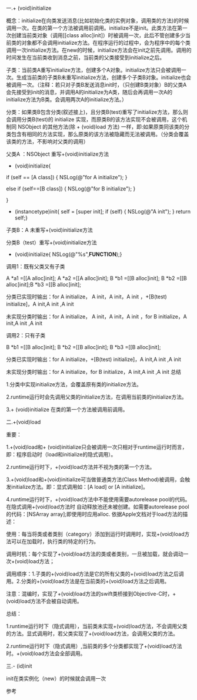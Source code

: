 一.+ (void)initialize 

概念：initialize在向类发送消息(比如初始化类的实例对象，调用类的方法)的时候调用一次。在类的第一个方法被调用前调用。initialize不是init。此类方法在第一次创建当前类对象（调用[[class alloc]init]）时被调用一次，此后不管创建多少当前类的对象都不会调用initialize方法。在程序运行的过程中，会为程序中的每个类调用一次initialize方法。在new的时候，initialize方法会在init之前先调用。调用的时间发生在当前类收到消息之前，当前类的父类接受到initialize之后。

子类：当前类A重写initialize方法，创建多个A对象。initialize方法只会被调用一次。生成当前类的子类B未重写initialize方法，创建多个子类B对象。initialize也会被调用一次。（注释：若只对子类B发送消息init时，（只创建B类对象）B的父类A会先接受到init的消息，并调用A的initialize为A类，随后会再调用一次A的initialize方法为B类。会调用两次A的initialize方法。）

分类：如果类B包含分类(叙述接上)，且分类B(test)重写了initialize方法，那么则会调用分类B(test)的 initialize 实现，而原类B的该方法实现不会被调用，这个机制同 NSObject 的其他方法(除 + (void)load 方法) 一样，即:如果原类同该类的分类包含有相同的方法实现，那么原类的该方法被隐藏而无法被调用。（分类会覆盖该类的方法，不影响对父类的调用）

父类A ：NSObject  重写+(void)initialize方法 

+ (void)initialize{   

if (self == [A class]) {   NSLog(@"for A initialize");   }

else if (self==[B class])    {    NSLog(@"for B  initialize");    }

} 

- (instancetype)init{    self = [super init];    if (self) {        NSLog(@"A init");    }    return self;}

子类B：A  未重写+(void)initialize方法

分类B（test）重写+(void)initialize方法

+ (void)initialize{    NSLog(@"%s",__FUNCTION__);}

调用1：既有父类又有子类

A *a1 =[[A alloc]init];  A *a2 =[[A alloc]init]; B *b1 =[[B alloc]init]; B *b2 =[[B alloc]init];B *b3 =[[B alloc]init];

分类已实现时输出：for A initialize，  A init，A init，A init ，+[B(test) initialize]，A init,A init ,A init 

未实现分类时输出：for A initialize，  A init，A init，A init ，for B  initialize，A init,A init ,A init 

调用2：只有子类

B *b1 =[[B alloc]init];  B *b2 =[[B alloc]init]; B *b3 =[[B alloc]init];

分类已实现时输出：for A initialize，+[B(test) initialize]，A init,A init ,A init 

未实现分类时输出：for A initialize，for B  initialize，A init,A init ,A init 
总结

1.分类中实现initialize方法，会覆盖原有类的initialize方法。

2.runtime运行时会先调用父类的initialize方法，在调用当前类的initialize方法。

3.+ (void)initialize 在类的第一个方法被调用前调用。

二.+(void)load 

重要：

1.+(void)load和+ (void)initialize只会被调用一次只相对于runtime运行时而言，即：程序启动时（load和initialize的隐式调用）。

2.runtime运行时下，+(void)load方法并不视为类的第一个方法。

3.+(void)load和+(void)initialize可当做普通类方法(Class Method)被调用，会触发initialize方法。即：显式调用如：[A load] or [A initialize]。

4.runtime运行时下，+(void)load方法中不能使用需要autorelease pool的代码。在隐式调用+(void)load方法时 自动释放池还未被创建。如需要autorelease pool的代码：[NSArray array];即使用时应用alloc.
依据Apple文档对于load方法的描述：

使用：每当将类或者类别（category）添加到运行时调用时，实现+(void)load方法可以在加载时，执行类的特定的行为。

调用时机：每个实现了+(void)load方法的类或者类别，一旦被加载，就会调动一次+(void)load方法；

调用顺序：1.子类的+(void)load方法是它的所有父类的+(void)load方法之后调用。2.分类的+(void)load方法是在当前类的+(void)load方法之后调用。

注意：混编时，实现了+(void)load方法的swift类桥接到Objective-C时，+(void)load方法不会被自动调用。

总结：

1.runtime运行时下（隐式调用），当前类未实现+(void)load方法，不会调用父类的方法。显式调用时，若父类实现了+(void)load方法，会调用父类的方法。

2.runtime运行时下（隐式调用）,当前类的多个分类都实现了+(void)load方法时。+(void)load方法会全部调用。

三.- (id)init 

init在类实例化（new）的时候就会调用一次

参考